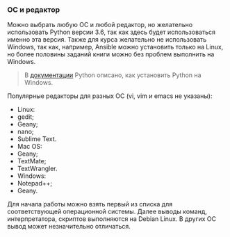 ### ОС и редактор

Можно выбрать любую ОС и любой редактор, но желательно использовать Python версии 3.6, так как здесь будет использоваться именно эта версия. Также для курса желательно не использовать Windows, так как, например, Ansible можно установить только на Linux, но более половины заданий книги можно без проблем выполнить на Windows.

> В [документации](https://docs.python.org/3/using/windows.html) Python описано, как установить Python на Windows.

Популярные редакторы для разных ОС (vi, vim и emacs не указаны):

* Linux:
 * gedit;
 * Geany;
 * nano;
 * Sublime Text.
* Mac OS:
 * Geany;
 * TextMate;
 * TextWrangler.
* Windows:
 * Notepad++;
 * Geany.

Для начала работы можно взять первый из списка для соответствующей операционной системы. Далее выводы команд, интерпретатора, скриптов выполняются на Debian Linux. В других ОС вывод может незначительно отличаться.
